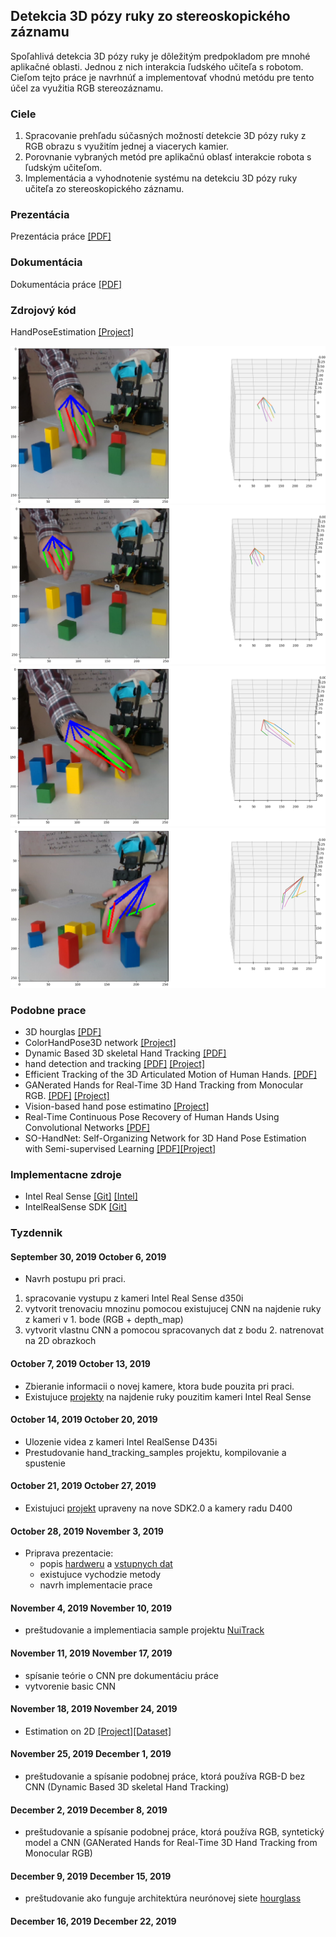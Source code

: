 ## Detekcia 3D pózy ruky zo stereoskopického záznamu

Spoľahlivá  detekcia  3D  pózy  ruky  je  dôležitým  predpokladom  pre  mnohé aplikačné oblasti. Jednou z nich interakcia ľudského učiteľa s robotom. Cieľom tejto  práce  je  navrhnúť  a  implementovať  vhodnú  metódu  pre  tento  účel za využitia RGB stereozáznamu.

### Ciele

1. Spracovanie prehľadu súčasných možností detekcie 3D pózy ruky z RGB obrazu s využitím jednej a viacerych kamier.
2.  Porovnanie  vybraných  metód  pre  aplikačnú  oblasť  interakcie  robota s ľudským učiteľom.
3. Implementácia a vyhodnotenie systému na detekciu 3D pózy ruky učiteľa zo stereoskopického záznamu.

### Prezentácia

Prezentácia práce [[PDF]](https://github.com/bordac6/DiplomovaPraca/blob/master/Presentation/Detekcia%203D%20p%C3%B3zy%20ruky%20zo%20stereoskopick%C3%A9ho%20z%C3%A1znamu.pdf)

### Dokumentácia

Dokumentácia práce [[PDF]](https://github.com/bordac6/DiplomovaPraca/blob/master/TomasBordac.pdf)

### Zdrojový kód

HandPoseEstimation [[Project]](https://github.com/bordac6/hand3d)

![im0](results/im0.png)
![im1](results/im1.png)
![im2](results/im2.png)
![im3](results/im3.png)


### Podobne prace

- 3D hourglas [[PDF]](http://bmvc2018.org/contents/papers/1133.pdf)
- ColorHandPose3D network [[Project]](https://github.com/lmb-freiburg/hand3d)
- Dynamic Based 3D skeletal Hand Tracking [[PDF]](https://arxiv.org/pdf/1705.07640.pdf)
- hand detection and tracking [[PDF]](http://openaccess.thecvf.com/content_ECCV_2018/papers/Xiaokun_Wu_HandMap_Robust_Hand_ECCV_2018_paper.pdf) [[Project]](https://xkunwu.github.io/projects/hand-track/hand-track)
- Efficient Tracking of the 3D Articulated Motion of Human Hands. [[PDF]](http://users.ics.forth.gr/~oikonom/pb/oikonomidisPhDthesis.pdf)
- GANerated Hands for Real-Time 3D Hand Tracking from Monocular RGB. [[PDF]](http://handtracker.mpi-inf.mpg.de/projects/GANeratedHands/content/GANeratedHands_CVPR2018.pdf) [[Project]](http://handtracker.mpi-inf.mpg.de/projects/GANeratedHands/)
- Vision-based hand pose estimatino [[Project]](https://dr.ntu.edu.sg/handle/10356/65842)
- Real-Time Continuous Pose Recovery of Human Hands Using Convolutional Networks [[PDF]](https://cims.nyu.edu/~tompson/others/TOG_2014_paper_PREPRINT.pdf)
- SO-HandNet: Self-Organizing Network for 3D Hand Pose Estimation with Semi-supervised Learning [[PDF]](https://drive.google.com/file/d/11GJzouV6jt_aOpvrJ8l3J5x_R_-m-Lg8/view)[[Project]](https://github.com/TerenceCYJ/SO-HandNet)

### Implementacne zdroje 
- Intel Real Sense [[Git]](https://github.com/IntelRealSense/hand_tracking_samples) [[Intel]](https://dev.intelrealsense.com/docs/code-samples?_ga=2.205128336.1241596958.1570466579-2098720125.1570466579)
- IntelRealSense SDK [[Git]](https://github.com/IntelRealSense/librealsense/releases)

### Tyzdennik

#### September 30, 2019	October 6, 2019
- Navrh postupu pri praci.
1. spracovanie vystupu z kameri Intel Real Sense d350i
2. vytvorit trenovaciu mnozinu pomocou existujucej CNN na najdenie ruky z kameri v 1. bode (RGB + depth_map)
3. vytvorit vlastnu CNN a pomocou spracovanych dat z bodu 2. natrenovat na 2D obrazkoch

#### October 7, 2019	October 13, 2019
- Zbieranie informacii o novej kamere, ktora bude pouzita pri praci.
- Existujuce [projekty](https://github.com/IntelRealSense/hand_tracking_samples) na najdenie ruky pouzitim kameri Intel Real Sense

#### October 14, 2019	October 20, 2019
- Ulozenie videa z kameri Intel RealSense D435i
- Prestudovanie hand_tracking_samples projektu, kompilovanie a spustenie

#### October 21, 2019	October 27, 2019
- Existujuci [projekt](https://github.com/limgm/hand_tracking_samples_D400) upraveny na nove SDK2.0 a kamery radu D400

#### October 28, 2019	November 3, 2019
- Priprava prezentacie:
  - popis [hardweru](https://www.intel.com/content/dam/support/us/en/documents/emerging-technologies/intel-realsense-technology/Intel-RealSense-D400-Series-Datasheet.pdf) a [vstupnych dat](http://wiki.ros.org/Bags/Format/2.0)
  - existujuce vychodzie metody
  - navrh implementacie prace

#### November 4, 2019	November 10, 2019
- preštudovanie a implementiacia sample projektu [NuiTrack](https://nuitrack.com/)

#### November 11, 2019	November 17, 2019
- spísanie teórie o CNN pre dokumentáciu práce
- vytvorenie basic CNN

#### November 18, 2019	November 24, 2019
- Estimation on 2D [[Project]](https://github.com/lmb-freiburg/freihand)[[Dataset]](https://lmb.informatik.uni-freiburg.de/resources/datasets/FreihandDataset.en.html)

#### November 25, 2019	December 1, 2019
- preštudovanie a spísanie podobnej práce, ktorá používa RGB-D bez CNN (Dynamic Based 3D skeletal Hand Tracking)

#### December 2, 2019	December 8, 2019
- preštudovanie a spísanie podobnej práce, ktorá používa RGB, syntetický model a CNN (GANerated Hands for Real-Time 3D Hand Tracking from Monocular RGB)

#### December 9, 2019	December 15, 2019
- preštudovanie ako funguje architektúra neurónovej siete [hourglass](https://arxiv.org/abs/1603.06937)

#### December 16, 2019	December 22, 2019
